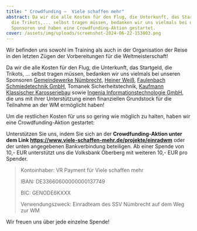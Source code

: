 ```yaml
---
title: " Crowdfunding – ­ Viele schaffen mehr"
abstract: Da wir die alle Kosten für den Flug, die Unterkunft, das Startgeld,
  die Trikots,... selbst tragen müssen, bedanken wir uns vielmals bei unseren
  Sponsoren und haben eine Crowdfunding-Aktion gestartet.
cover: /assets/img/uploads/screenshot-2024-06-22-153803.png
---
```

Wir befinden uns sowohl im Training als auch in der Organisation der Reise in den letzten Zügen der Vorbereitungen für die Weltmeisterschaft!

Da wir die alle Kosten für den Flug, die Unterkunft, das Startgeld, die Trikots, ... selbst tragen müssen, bedanken wir uns vielmals bei unseren Sponsoren [](https://gwn24.de/)[](https://gwn24.de/)[Gemeindewerke Nümbrecht](https://gwn24.de/), [Heiner Weiß](https://heiner-weiss.de/), [Faulenbach Schmiedetechnik GmbH](https://www.faulenbach-gmbh.de/)[](https://www.faulenbach-gmbh.de/), Tomanek Sicherheitstechnik, [Kaufmann Klassischer Karosseriebau](https://klassikrohbau.de/) sowie [Ingenia Informationstechnologie GmbH](https://www.ingenia.de/), die uns mit ihrer Unterstützung einen finanziellen Grundstock für die Teilnahme an der WM ermöglicht haben!

Um die restlichen Kosten für uns so gering wie möglich zu halten, haben wir eine Crowdfunding-Aktion gestartet:

Unterstützen Sie uns, indem Sie sich an der **Crowdfunding-Aktion unter dem Link <https://www.viele-schaffen-mehr.de/projekte/einradwm>** oder der unten angegebenen Bankverbindung b[](https://www.viele-schaffen-mehr.de/projekte/einradwm)eteiligen. Ab einer Spende von 10,- EUR unterstützt uns die Volksbank Oberberg mit weiteren 10,- EUR pro Spender.

> Kontoinhaber: VR Payment für Viele schaffen mehr
>
> IBAN: DE33660600000000137749
>
> BIC: GENODE6KXXX
>
> Verwendungszweck: Einradteam des SSV Nümbrecht auf dem Weg zur WM

Wir freuen uns über jede einzelne Spende!

[](https://www.viele-schaffen-mehr.de/projekte/einradwm)
